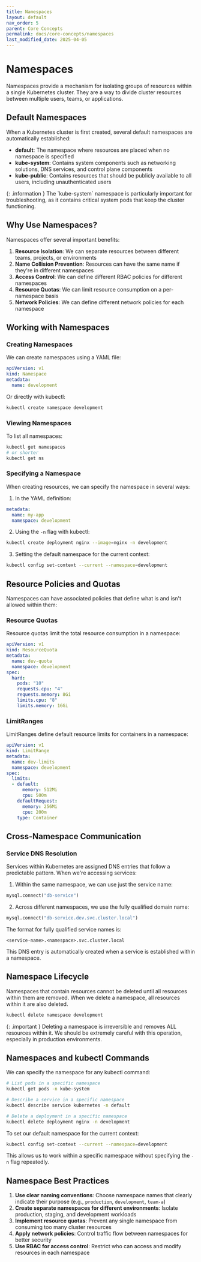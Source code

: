 ```yaml
---
title: Namespaces
layout: default
nav_order: 5
parent: Core Concepts
permalink: docs/core-concepts/namespaces
last_modified_date: 2025-04-05
---
```


# Namespaces

Namespaces provide a mechanism for isolating groups of resources within a single Kubernetes cluster. They are a way to divide cluster resources between multiple users, teams, or applications.

## Default Namespaces

When a Kubernetes cluster is first created, several default namespaces are automatically established:

- **default**: The namespace where resources are placed when no namespace is specified
- **kube-system**: Contains system components such as networking solutions, DNS services, and control plane components
- **kube-public**: Contains resources that should be publicly available to all users, including unauthenticated users

<div markdown="block">
{: .information }
The `kube-system` namespace is particularly important for troubleshooting, as it contains critical system pods that keep the cluster functioning.
</div>

## Why Use Namespaces?

Namespaces offer several important benefits:

1. **Resource Isolation**: We can separate resources between different teams, projects, or environments
2. **Name Collision Prevention**: Resources can have the same name if they're in different namespaces
3. **Access Control**: We can define different RBAC policies for different namespaces
4. **Resource Quotas**: We can limit resource consumption on a per-namespace basis
5. **Network Policies**: We can define different network policies for each namespace

## Working with Namespaces

### Creating Namespaces

We can create namespaces using a YAML file:

```yaml
apiVersion: v1
kind: Namespace
metadata:
  name: development
```

Or directly with kubectl:

```bash
kubectl create namespace development
```

### Viewing Namespaces

To list all namespaces:

```bash
kubectl get namespaces
# or shorter
kubectl get ns
```

### Specifying a Namespace

When creating resources, we can specify the namespace in several ways:

1. In the YAML definition:
```yaml
metadata:
  name: my-app
  namespace: development
```

2. Using the `-n` flag with kubectl:
```bash
kubectl create deployment nginx --image=nginx -n development
```

3. Setting the default namespace for the current context:
```bash
kubectl config set-context --current --namespace=development
```

## Resource Policies and Quotas

Namespaces can have associated policies that define what is and isn't allowed within them:

### Resource Quotas

Resource quotas limit the total resource consumption in a namespace:

```yaml
apiVersion: v1
kind: ResourceQuota
metadata:
  name: dev-quota
  namespace: development
spec:
  hard:
    pods: "10"
    requests.cpu: "4"
    requests.memory: 8Gi
    limits.cpu: "8"
    limits.memory: 16Gi
```

### LimitRanges

LimitRanges define default resource limits for containers in a namespace:

```yaml
apiVersion: v1
kind: LimitRange
metadata:
  name: dev-limits
  namespace: development
spec:
  limits:
  - default:
      memory: 512Mi
      cpu: 500m
    defaultRequest:
      memory: 256Mi
      cpu: 200m
    type: Container
```

## Cross-Namespace Communication

### Service DNS Resolution

Services within Kubernetes are assigned DNS entries that follow a predictable pattern. When we're accessing services:

1. Within the same namespace, we can use just the service name:
```python
mysql.connect("db-service")
```

2. Across different namespaces, we use the fully qualified domain name:
```python
mysql.connect("db-service.dev.svc.cluster.local")
```

The format for fully qualified service names is:
```
<service-name>.<namespace>.svc.cluster.local
```

This DNS entry is automatically created when a service is established within a namespace.

## Namespace Lifecycle

Namespaces that contain resources cannot be deleted until all resources within them are removed. When we delete a namespace, all resources within it are also deleted.

```bash
kubectl delete namespace development
```

<div markdown="block">
{: .important }
Deleting a namespace is irreversible and removes ALL resources within it. We should be extremely careful with this operation, especially in production environments.
</div>

## Namespaces and kubectl Commands

We can specify the namespace for any kubectl command:

```bash
# List pods in a specific namespace
kubectl get pods -n kube-system

# Describe a service in a specific namespace
kubectl describe service kubernetes -n default

# Delete a deployment in a specific namespace
kubectl delete deployment nginx -n development
```

To set our default namespace for the current context:

```bash
kubectl config set-context --current --namespace=development
```

This allows us to work within a specific namespace without specifying the `-n` flag repeatedly.

## Namespace Best Practices

1. **Use clear naming conventions**: Choose namespace names that clearly indicate their purpose (e.g., `production`, `development`, `team-a`)
2. **Create separate namespaces for different environments**: Isolate production, staging, and development workloads
3. **Implement resource quotas**: Prevent any single namespace from consuming too many cluster resources
4. **Apply network policies**: Control traffic flow between namespaces for better security
5. **Use RBAC for access control**: Restrict who can access and modify resources in each namespace